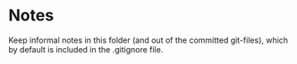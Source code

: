 # Notes

<!-- badges: start -->
<!-- badges: end -->

Keep informal notes in this folder (and out of the committed git-files), which by default is included in the .gitignore file.